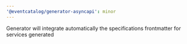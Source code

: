 ```yaml
---
'@eventcatalog/generator-asyncapi': minor
---
```


Generator will integrate automatically the specifications frontmatter for services generated

